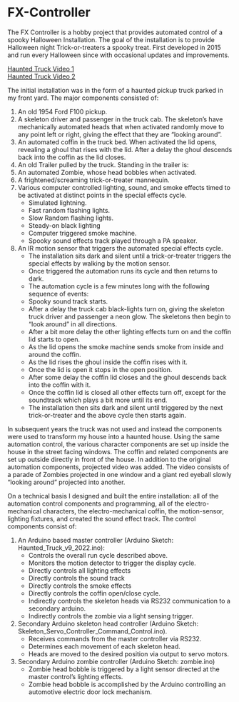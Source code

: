 # FX-Controller
The FX Controller is a hobby project that provides automated control of a spooky Halloween Installation. The goal of the installation is to provide Halloween night Trick-or-treaters a spooky treat. First developed in 2015 and run every Halloween since with occasional updates and improvements.

[Haunted Truck Video 1](https://youtu.be/cINQ59f6FR0)<BR>
[Haunted Truck Video 2](https://youtube.com/shorts/aukxIoQHxQo)

The initial installation was in the form of a haunted pickup truck parked in my front yard. The major components consisted of:
1. An old 1954 Ford F100 pickup.
1. A skeleton driver and passenger in the truck cab. The skeleton’s have mechanically automated heads that when activated randomly move to any point left or right, giving the effect that they are “looking around”.
1. An automated coffin in the truck bed. When activated the lid opens, revealing a ghoul that rises with the lid. After a delay the ghoul descends back into the coffin as the lid closes.
1. An old Trailer pulled by the truck. Standing in the trailer is:
1. An automated Zombie, whose head bobbles when activated.
1. A frightened/screaming trick-or-treater mannequin.
1. Various computer controlled  lighting, sound, and smoke effects timed to be activated at distinct points in the special effects cycle. 
   - Simulated lightning.
   - Fast random flashing lights.
    - Slow Random flashing lights.
    - Steady-on black lighting
    - Computer triggered smoke machine.
    - Spooky sound effects track played through a PA speaker.
1. An IR motion sensor that triggers the automated special effects cycle.
   - The installation sits dark and silent until a trick-or-treater triggers the special effects by walking by the motion sensor.
   - Once triggered the automation runs its cycle and then returns to dark.
   - The automation cycle is a few minutes long with the following sequence of events:
   - Spooky sound track starts.
   - After a delay the truck cab black-lights turn on, giving the skeleton truck driver and passenger a neon glow. The skeletons then begin to  “look around” in all directions.
   - After a bit more delay the other lighting effects turn on and the coffin lid starts to open.
   - As the lid opens the smoke machine sends smoke from inside and around the coffin.
   - As the lid rises the ghoul inside the coffin rises with it.
   - Once the lid is open it stops in the open position.
   - After some delay the coffin lid closes and the ghoul descends back into the coffin with it.
   - Once the coffin lid is closed all other effects turn off, except for the soundtrack which plays a bit more until its end.
   - The installation then sits dark and silent until triggered by the next trick-or-treater and the above cycle then starts again.

In subsequent years the truck was not used and instead the components were used to transform my house into a haunted house. Using the same automation control, the various character components are set up inside the house in the street facing windows. The coffin and related components are set up outside directly in front of the house. In addition to the original automation components, projected video was added. The video consists of a parade of Zombies projected in one window and a giant red eyeball slowly “looking around” projected into another.

On a technical basis I designed and built the entire installation: all of the automation control components and programming, all of the electro-mechanical characters, the electro-mechanical coffin, the motion-sensor, lighting fixtures, and created the sound effect track. The control components consist of:
1. An Arduino based master controller (Arduino Sketch: Haunted_Truck_v9_2022.ino):
   - Controls the overall run cycle described above.
   - Monitors the motion detector to trigger the display cycle.
   - Directly controls all lighting effects
   - Directly controls the sound track
   - Directly controls the smoke effects
   - Directly controls the coffin open/close cycle.
   - Indirectly controls the skeleton heads via RS232 communication to a secondary arduino.
   - Indirectly controls the zombie via a light sensing trigger.
1. Secondary Arduino skeleton head controller (Arduino Sketch: Skeleton_Servo_Controller_Command_Control.ino).
   - Receives commands from the master controller via RS232.
   - Determines each movement of each skeleton head.
   - Heads are moved to the desired position via output to servo motors.
1. Secondary Arduino zombie controller (Arduino Sketch: zombie.ino)
   - Zombie head bobble is triggered by a light sensor directed at the master control’s lighting effects.
   - Zombie head bobble is accomplished by the Arduino controlling an automotive electric door lock mechanism.
